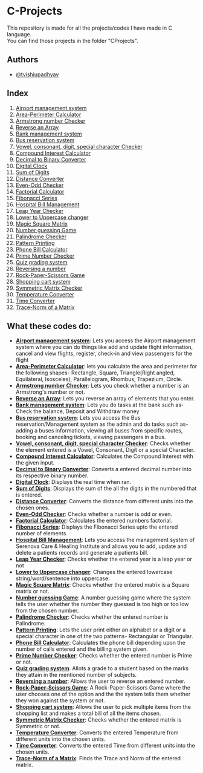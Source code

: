 
# C-Projects

This repository is made for all the projects/codes I have made in C language. <br> You can find those projects in the folder "CProjects".



## Authors

- [@tvishiupadhyay](https://github.com/tvishiupadhyay)


## Index

1. [Airport management system](https://github.com/tvishiupadhyay/C/blob/main/CProjects/AIRPORT_MANAGEMENT_SYSTEM/AIRPORT_MANAGEMENT_SYSTEM.c)
2. [Area-Perimeter Calculator](https://github.com/tvishiupadhyay/C/blob/main/CProjects/AREA-PERIMETER_CALCULATOR/AREA-PERIMETER_CALCULATOR.c) 
3. [Armstrong number Checker](https://github.com/tvishiupadhyay/C/blob/main/CProjects/ARMSTRONG/ARMSTRONG.c) 
4. [Reverse an Array](https://github.com/tvishiupadhyay/C/blob/main/CProjects/ARRAY_REVERSE/ARRAY_REVERSE.c)
5. [Bank management system](https://github.com/tvishiupadhyay/C/blob/main/CProjects/BANK_MANGEMENT/BANK_MANAGEMENT.c)
6. [Bus reservation system](https://github.com/tvishiupadhyay/C/blob/main/CProjects/BUS_RESERVATION_SYSTEM/BUS_RESERVATION_SYSTEM.c)
7. [Vowel, consonant, digit, special character Checker](https://github.com/tvishiupadhyay/C/blob/main/CProjects/CHARACTER_CHECKER/CHARACTER_CHECKER.c)
8. [Compound Interest Calculator](https://github.com/tvishiupadhyay/C/blob/main/CProjects/COMPOUND_INTEREST_CALCULATOR/COMPOUND_INTEREST_CALCULATOR.c)
9. [Decimal to Binary Converter](https://github.com/tvishiupadhyay/C/blob/main/CProjects/DECIMAL_BINARY_CONVERTER/DECIMAL_BINARY_CONVERTER.c)
10. [Digital Clock](https://github.com/tvishiupadhyay/C/blob/main/CProjects/DIGITAL_CLOCK/DIGITAL_CLOCK.c)
11. [Sum of Digits](https://github.com/tvishiupadhyay/C/blob/main/CProjects/DIGIT_SUM/DIGIT_SUM.c)
12. [Distance Converter](https://github.com/tvishiupadhyay/C/blob/main/CProjects/DISTANCE_CONVERTER/DISTANCE_CONVERTER.c)
13. [Even-Odd Checker](https://github.com/tvishiupadhyay/C/blob/main/CProjects/EVEN_ODD_CHECKER/EVEN_ODD_CHECKER.c)
14. [Factorial Calculator](https://github.com/tvishiupadhyay/C/blob/main/CProjects/FACTORIAL_CALCULATOR/FACTORIAL_CALCULATOR.c)
15. [Fibonacci Series](https://github.com/tvishiupadhyay/C/blob/main/CProjects/FIBONACCI/FIBONACCI.c)
16. [Hospital Bill Management](https://github.com/tvishiupadhyay/C/blob/main/CProjects/HOSPITAL_BILL_MANAGEMENT/HOSPITAL_BILL_MANAGEMENT.c)
17. [Leap Year Checker](https://github.com/tvishiupadhyay/C/blob/main/CProjects/LEAP_YEAR_CHECKER/LEAP_YEAR_CHECKER.c)
18. [Lower to Uppercase changer](https://github.com/tvishiupadhyay/C/blob/main/CProjects/LOWER_UPPRECASE_CHANGE/LOWER_UPPERCASE_CHANGE.c)
19. [Magic Square Matrix](https://github.com/tvishiupadhyay/C/blob/main/CProjects/MAGIC_SQ_MATRIX/MAGIC_SQ_MATRIX.c)
20. [Number guessing Game](https://github.com/tvishiupadhyay/C/blob/main/CProjects/NO_GUESSING_GAME/NO_GUESSING_GAME.c)
21. [Palindrome Checker](https://github.com/tvishiupadhyay/C/blob/main/CProjects/PANLINDROME_CHECKER/PALINDROME_CHECKER.c)
22. [Pattern Printing](https://github.com/tvishiupadhyay/C/blob/main/CProjects/PATTERN_PRINT/PATTERN_PRINT.c)
23. [Phone Bill Calculator](https://github.com/tvishiupadhyay/C/blob/main/CProjects/PHONE_BILL_CALCULATOR/PHONE_BILL_CALCULATOR.c)
24. [Prime Number Checker](https://github.com/tvishiupadhyay/C/blob/main/CProjects/PRIME_CHECKER/PRIME_CHECKER.c)
25. [Quiz grading system](https://github.com/tvishiupadhyay/C/blob/main/CProjects/QUIZ_GRADING/QUIZ_GRADING.c)
26. [Reversing a number](https://github.com/tvishiupadhyay/C/blob/main/CProjects/REVERSE_NUMBER/REVERSE_NUMBER.c)
27. [Rock-Paper-Scissors Game](https://github.com/tvishiupadhyay/C/blob/main/CProjects/ROCK_PAPER_SCISSORS/ROCK_PAPER_SCISSORS.c)
28. [Shopping cart system](https://github.com/tvishiupadhyay/C/blob/main/CProjects/SHOPPING%20CART/shoppingcart.c)
29. [Symmetric Matrix Checker](https://github.com/tvishiupadhyay/C/blob/main/CProjects/SYMMETRIC_MATRIX/SYMMETRIC_MATRIX.c)
30. [Temperature Converter](https://github.com/tvishiupadhyay/C/blob/main/CProjects/TEMPERATURE_CONVERTER/TEMPERATURE_CONVERTER.c)
31. [Time Converter](https://github.com/tvishiupadhyay/C/blob/main/CProjects/TIME_CONVERTER/TIME_CONVERTER.c)
32. [Trace-Norm of a Matrix](https://github.com/tvishiupadhyay/C/blob/main/CProjects/TRACE_NORM_MATRIX/TRACE_NORM_MATRIX.c)



## What these codes do:
- <ins><B>Airport management system</B></ins>: Lets you access the Airport management system where you can do things like add and update flight information, cancel and view flights, register, check-in and view passengers for the flight 
- <ins><B>Area-Perimeter Calculator</ins></B>: lets you calculate the area and perimeter for the following shapes- Rectangle, Square, Triangle(Right angled, Equilateral, Isosceles), Parallelogram, Rhombus, Trapezium, Circle. 
- <ins><B>Armstrong number Checker</ins></B>: Lets you check whether a number is an Armstrong's number or not. 
- <ins><B>Reverse an Array</ins></B>: Lets you reverse an array of elements that you enter.
- <ins><B>Bank management system</ins></B>: Lets you do tasks at the bank such as- Check the balance, Deposit and Withdraw money 
- <ins><B>Bus reservation system</ins></B>: Lets you access the Bus reservation/Management system as the admin and do tasks such as- adding a buses information, viewing all buses from specific routes, booking and canceling tickets, viewing passengers in a bus. 
- <ins><B>Vowel, consonant, digit, special character Checker</ins></B>: Checks whether the element entered is a Vowel, Consonant, Digit or a special Character. 
- <ins><B>Compound Interest Calculator</ins></B>: Calculates the Compound Interest with the given input.  
- <ins><B>Decimal to Binary Converter</ins></B>: Converts a entered decimal number into its respective binary number.  
- <ins><B>Digital Clock</ins></B>: Displays the real time when ran.
- <ins><B>Sum of Digits</ins></B>: Displays the sum of the all the digits in the numbered that is entered. 
- <ins><B>Distance Converter</ins></B>: Converts the distance from different units into the chosen ones. 
- <ins><B>Even-Odd Checker</ins></B>: Checks whether a number is odd or even. 
- <ins><B>Factorial Calculator</ins></B>: Calculates the entered numbers factorial. 
- <ins><B>Fibonacci Series</ins></B>: Displays the Fibonacci Series upto the entered number of elements. 
- <ins><B>Hospital Bill Management</ins></B>: Lets you access the management system of Serenova Care & Healing Institute and allows you to add, update and delete a patients records and generate a patients bill. 
- <ins><B>Leap Year Checker</ins></B>: Checks whether the entered year is a leap year or not 
- <ins><B>Lower to Uppercase changer</ins></B>: Changes the entered lowercase string/word/sentence into uppercase. 
- <ins><B>Magic Square Matrix</ins></B>: Checks whether the entered matrix is a Square matrix or not.
- <ins><B>Number guessing Game</ins></B>: A number guessing game where the system tells the user whether the number they guessed is too high or too low from the chosen number. 
- <ins><B>Palindrome Checker</ins></B>: Checks whether the entered number is Palindrome. 
- <ins><B>Pattern Printing</ins></B>: Lets the user print either an alphabet or a digit or a special character in one of the two patterns- Rectangular or Triangular.
- <ins><B>Phone Bill Calculator</ins></B>: Calculates the phone bill depending upon the number of calls entered and the billing system given. 
- <ins><B>Prime Number Checker</ins></B>: Checks whether the entered number is Prime or not. 
- <ins><B>Quiz grading system</ins></B>: Allots a grade to a student based on the marks they attain in the mentioned number of subjects. 
- <ins><B>Reversing a number</ins></B>: Allows the user to reverse an entered number. 
- <ins><B>Rock-Paper-Scissors Game</ins></B>: A Rock-Paper-Scissors Game where the user chooses one of the option and the the system tells them whether they won against the system or not. 
- <ins><B>Shopping cart system</ins></B>: Allows the user to pick multiple items from the shopping list and makes a total bill of all the items chosen. 
- <ins><B>Symmetric Matrix Checker</ins></B>: Checks whether the entered matrix is Symmetric or not. 
- <ins><B>Temperature Converter</ins></B>: Converts the entered Temperature from different units into the chosen units. 
- <ins><B>Time Converter</ins></B>: Converts the entered Time from different units into the chosen units.
- <ins><B>Trace-Norm of a Matrix</ins></B>: Finds the Trace and Norm of the entered matrix. 


